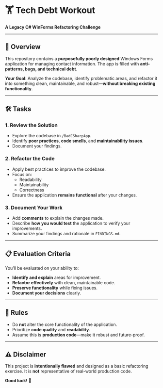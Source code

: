 # 🏋️ Tech Debt Workout
**A Legacy C# WinForms Refactoring Challenge**

---

## 📖 Overview
This repository contains a **purposefully poorly designed** Windows Forms application for managing contact information. The app is filled with **anti-patterns, bugs, and technical debt**.

**Your Goal**: Analyze the codebase, identify problematic areas, and refactor it into something clean, maintainable, and robust—**without breaking existing functionality**.

---

## 🛠️ Tasks
### 1. **Review the Solution**
   - Explore the codebase in `/BadCSharpApp`.
   - Identify **poor practices**, **code smells**, and **maintainability issues**.
   - Document your findings.

### 2. **Refactor the Code**
   - Apply best practices to improve the codebase.
   - Focus on:
     - Readability
     - Maintainability
     - Correctness
   - Ensure the application **remains functional** after your changes.

### 3. **Document Your Work**
   - Add **comments** to explain the changes made.
   - Describe **how you would test** the application to verify your improvements.
   - Summarize your findings and rationale in `FINDINGS.md`.

---

## 📋 Evaluation Criteria
You’ll be evaluated on your ability to:
- **Identify and explain** areas for improvement.
- **Refactor effectively** with clean, maintainable code.
- **Preserve functionality** while fixing issues.
- **Document your decisions** clearly.

---

## 🎯 Rules
- Do **not** alter the core functionality of the application.
- Prioritize **code quality** and **readability**.
- Assume this is **production code**—make it robust and future-proof.

---
## ⚠️ Disclaimer
This project is **intentionally flawed** and designed as a basic refactoring exercise. It is **not** representative of real-world production code.

**Good luck!** 🚀
